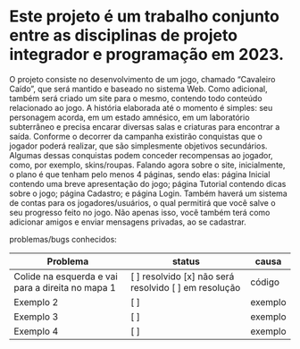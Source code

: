 # Este projeto é um trabalho conjunto entre as disciplinas de projeto integrador e programação em 2023.

O projeto consiste no desenvolvimento de um jogo, chamado “Cavaleiro Caído”, que será mantido e baseado no sistema Web. Como adicional, também será criado um site para o mesmo, contendo todo conteúdo relacionado ao jogo.
A história elaborada até o momento é simples: seu personagem acorda, em um estado amnésico, em um laboratório subterrâneo e precisa encarar diversas salas e criaturas para encontrar a saída.
Conforme o decorrer da campanha  existirão conquistas que o jogador poderá realizar, que são simplesmente objetivos secundários. Algumas dessas conquistas podem conceder recompensas ao jogador, como, por exemplo, skins/roupas.
Falando agora sobre o site, inicialmente, o plano é que tenham pelo menos 4 páginas, sendo elas: página Inicial contendo uma breve apresentação do jogo; página Tutorial contendo dicas sobre o jogo; página Cadastro; e página Login. Também haverá um sistema de contas para os jogadores/usuários, o qual permitirá que você salve o seu progresso feito no jogo. Não apenas isso, você também terá como adicionar amigos e enviar mensagens privadas, ao se cadastrar.

problemas/bugs conhecidos:

| Problema                                         | status                                                                                                    | causa                                                            |
| ------------------------------------------------ | --------------------------------------------------------------------------------------------------------- | ---------------------------------------------------------------- |
| Colide na esquerda e vai para a direita no mapa 1 | [ ] resolvido [x] não será resolvido [ ] em resolução | código |
| Exemplo 2                                        | [ ]                                                                                                       | exemplo                                                          |
| Exemplo 3                                        | [ ]                                                                                                       | exemplo                                                          |
| Exemplo 4                                        | [ ]                                                                                                       | exemplo                                                          |
